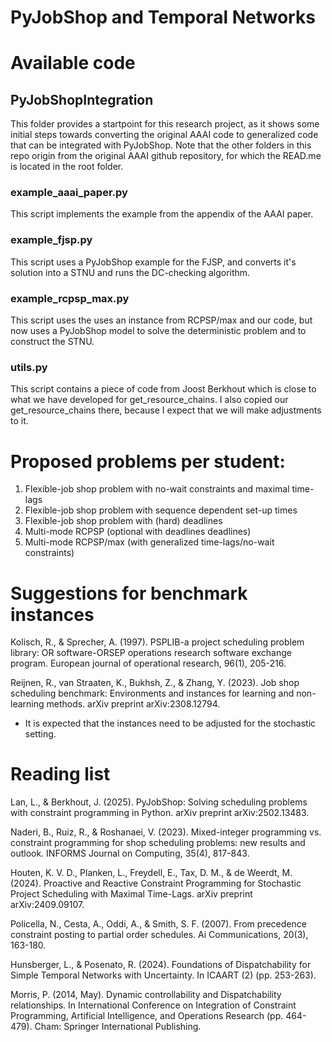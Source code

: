 PyJobShop and Temporal Networks
====

# Available code
## PyJobShopIntegration
This folder provides a startpoint for this research project, as it shows some initial steps towards converting the original 
AAAI code to generalized code that can be integrated with PyJobShop. Note that the other folders in this repo origin from
the original AAAI github repository, for which the READ.me is located in the root folder.

### example_aaai_paper.py
This script implements the example from the appendix of the AAAI paper.

### example_fjsp.py
This script uses a PyJobShop example for the FJSP, and converts it's solution into a STNU and runs the DC-checking algorithm.

### example_rcpsp_max.py
This script uses the uses an instance from RCPSP/max and our code, but now uses a PyJobShop model to solve the deterministic problem and to construct the STNU.

### utils.py
This script contains a piece of code from Joost Berkhout which is close to what we have developed for get_resource_chains. I also copied our get_resource_chains there, because I expect that we will make adjustments to it.

# Proposed problems per student:
1. Flexible-job shop problem with no-wait constraints and maximal time-lags
2. Flexible-job shop problem with sequence dependent set-up times
3. Flexible-job shop problem with (hard) deadlines
4. Multi-mode RCPSP (optional with deadlines deadlines)
5. Multi-mode RCPSP/max (with generalized time-lags/no-wait constraints)


# Suggestions for benchmark instances 

Kolisch, R., & Sprecher, A. (1997). PSPLIB-a project scheduling problem library: OR software-ORSEP operations research software exchange program. European journal of operational research, 96(1), 205-216.

Reijnen, R., van Straaten, K., Bukhsh, Z., & Zhang, Y. (2023). Job shop scheduling benchmark: Environments and instances for learning and non-learning methods. arXiv preprint arXiv:2308.12794.

* It is expected that the instances need to be adjusted for the stochastic setting.


# Reading list 
Lan, L., & Berkhout, J. (2025). PyJobShop: Solving scheduling problems with constraint programming in Python. arXiv preprint arXiv:2502.13483.

Naderi, B., Ruiz, R., & Roshanaei, V. (2023). Mixed-integer programming vs. constraint programming for shop scheduling problems: new results and outlook. INFORMS Journal on Computing, 35(4), 817-843.

Houten, K. V. D., Planken, L., Freydell, E., Tax, D. M., & de Weerdt, M. (2024). Proactive and Reactive Constraint Programming for Stochastic Project Scheduling with Maximal Time-Lags. arXiv preprint arXiv:2409.09107.

Policella, N., Cesta, A., Oddi, A., & Smith, S. F. (2007). From precedence constraint posting to partial order schedules. Ai Communications, 20(3), 163-180.

Hunsberger, L., & Posenato, R. (2024). Foundations of Dispatchability for Simple Temporal Networks with Uncertainty. In ICAART (2) (pp. 253-263).

Morris, P. (2014, May). Dynamic controllability and Dispatchability relationships. In International Conference on Integration of Constraint Programming, Artificial Intelligence, and Operations Research (pp. 464-479). Cham: Springer International Publishing.




